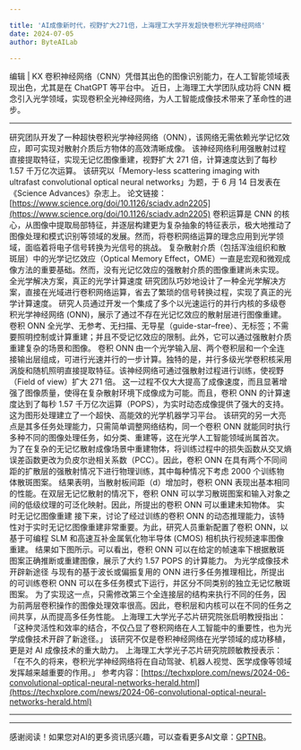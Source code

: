 ```yaml
---

title: 'AI成像新时代，视野扩大271倍，上海理工大学开发超快卷积光学神经网络'
date: 2024-07-05
author: ByteAILab

---
```


编辑 | KX
卷积神经网络（CNN）凭借其出色的图像识别能力，在人工智能领域表现出色，尤其是在 ChatGPT 等平台中。
近日，上海理工大学团队成功将 CNN 概念引入光学领域，实现卷积全光神经网络，为人工智能成像技术带来了革命性的进步。

---

研究团队开发了一种超快卷积光学神经网络（ONN），该网络无需依赖光学记忆效应，即可实现对散射介质后方物体的高效清晰成像。
该神经网络利用强散射过程直接提取特征，实现无记忆图像重建，视野扩大 271 倍，计算速度达到了每秒 1.57 千万亿次运算。
该研究以「Memory-less scattering imaging with ultrafast convolutional optical neural networks」为题，于 6 月 14 日发表在《Science Advances》杂志上。
论文链接：[https://www.science.org/doi/10.1126/sciadv.adn2205](https://www.science.org/doi/10.1126/sciadv.adn2205)
卷积运算是 CNN 的核心，从图像中提取局部特征，并逐层构建更为复杂抽象的特征表示，极大地推动了图像处理和模式识别等领域的发展。然而，将卷积网络运算的理念应用到光学领域，面临着将电子信号转换为光信号的挑战。
复杂散射介质（包括浑浊组织和散斑层）中的光学记忆效应（Optical Memory Effect，OME）一直是宏观和微观成像方法的重要基础。然而，没有光记忆效应的强散射介质的图像重建尚未实现。
全光学解决方案，真正的光学计算速度
研究团队巧妙地设计了一种全光学解决方案，直接在光域进行卷积网络运算，省去了繁琐的信号转换过程，实现了真正的光学计算速度。
研究人员通过开发一个集成了多个以光速运行的并行内核的多级卷积光学神经网络 (ONN)，展示了通过不存在光记忆效应的散射层进行图像重建。
卷积 ONN 全光学、无参考、无扫描、无导星（guide-star–free）、无标签；不需要照明控制或计算重建；并且不受记忆效应的限制。此外，它可以通过强散射介质重建复杂的场景和图像。
卷积 ONN 由一个光学输入层、两个卷积层和一个全连接输出层组成，可进行光速并行的一步计算。独特的是，并行多级光学卷积核采用涡旋和随机照明直接提取特征。该神经网络可通过强散射过程进行训练，使视野（Field of view）扩大 271 倍。
这一过程不仅大大提高了成像速度，而且显著增强了图像质量，使得在复杂散射环境下成像成为可能。而且，卷积 ONN 的计算速度达到了每秒 1.57 千万亿次运算（POPS），为实时动态成像提供了强大的支持。这为图形处理建立了一个超快、高能效的光学机器学习平台。
该研究的另一大亮点是其多任务处理能力，只需简单调整网络结构，同一个卷积 ONN 就能同时执行多种不同的图像处理任务，如分类、重建等，这在光学人工智能领域尚属首次。
为了在复杂的无记忆散射成像场景中重建物体，将训练过程中的损失函数从交叉熵误差函数更改为负皮尔逊相关系数（PCC）。因此，卷积 ONN 在具有两个不同间距的扩散层的强散射情况下进行物理训练，其中每种情况下考虑 2000 个训练物体散斑图案。
结果表明，当散射板间距（d）增加时，卷积 ONN 表现出基本相同的性能。在双层无记忆散射的情况下，卷积 ONN 可以学习散斑图案和输入对象之间的低级纹理的可泛化映射。因此，所提出的卷积 ONN 可以重建未知物体。
实时无记忆图像重建
接下来，讨论了经过训练的卷积 ONN 的动态推理能力，该特性对于实时无记忆图像重建非常重要。为此，研究人员重新配置了卷积 ONN，以基于可编程 SLM 和高速互补金属氧化物半导体 (CMOS) 相机执行视频速率图像重建。
结果如下图所示。可以看出，卷积 ONN 可以在给定的帧速率下根据散斑图案正确推断或重建图像，展示了大约 1.57 POPS 的计算能力。
为光学成像技术开辟新途径
与现有的基于波长或偏振复用的 ONN 进行多任务推理相比，所提出的可训练卷积 ONN 可以在多任务模式下运行，并区分不同类别的独立无记忆散斑图案。
为了实现这一点，只需修改第三个全连接层的结构来执行不同的任务，因为前两层卷积操作的图像处理效率很高。因此，卷积层和内核可以在不同的任务之间共享，从而提高多任务性能。
上海理工大学光子芯片研究院张启明教授指出：「这种灵活性和效率的结合，不仅凸显了卷积网络在人工智能中的重要性，也为光学成像技术开辟了新途径。」
该研究不仅是卷积神经网络在光学领域的成功移植，更是对 AI 成像技术的重大助力。
上海理工大学光子芯片研究院顾敏教授表示：「在不久的将来，卷积光学神经网络将在自动驾驶、机器人视觉、医学成像等领域发挥越来越重要的作用。」
参考内容：[https://techxplore.com/news/2024-06-convolutional-optical-neural-networks-herald.html](https://techxplore.com/news/2024-06-convolutional-optical-neural-networks-herald.html)

---
---
感谢阅读！如果您对AI的更多资讯感兴趣，可以查看更多AI文章：[GPTNB](https://gptnb.com)。
